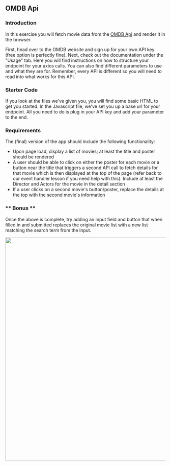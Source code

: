 ## OMDB Api

### Introduction

In this exercise you will fetch movie data from the [OMDB Api](http://www.omdbapi.com/) and render it in the browser.

First, head over to the OMDB website and sign up for your own API key (free option is perfectly fine). Next, check out the documentation under the "Usage" tab. Here you will find instructions on how to structure your endpoint for your axios calls. You can also find different parameters to use and what they are for. Remember, every API is different so you will need to read into what works for this API.

### Starter Code

If you look at the files we've given you, you will find some basic HTML to get you started. In the Javascript file, we've set you up a base url for your endpoint. All you need to do is plug in your API key and add your parameter to the end.

### Requirements

The (final) version of the app should include the following functionality:

- Upon page load, display a list of movies; at least the title and poster should be rendered
- A user should be able to click on either the poster for each movie or a button near the title that triggers a second API call to fetch details for that movie which is then displayed at the top of the page (refer back to our event handler lesson if you need help with this). Include at least the Director and Actors for the movie in the detail section
- If a user clicks on a second movie's button/poster, replace the details at the top with the second movie's information

### ** Bonus **

Once the above is complete, try adding an input field and button that when filled in and submitted replaces the original movie list with a new list matching the search term from the input.

<img src="https://media0.giphy.com/media/oe1kFNiUhLcSA/giphy.gif" width="700px">
